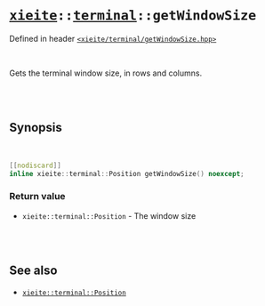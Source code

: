 # [`xieite`](../../README.md)`::`[`terminal`](../../docs/terminal.md)`::getWindowSize`
Defined in header [`<xieite/terminal/getWindowSize.hpp>`](../../include/xieite/terminal/getWindowSize.hpp)

<br/>

Gets the terminal window size, in rows and columns.

<br/><br/>

## Synopsis

<br/>

```cpp
[[nodiscard]]
inline xieite::terminal::Position getWindowSize() noexcept;
```
### Return value
- `xieite::terminal::Position` - The window size

<br/><br/>

## See also
- [`xieite::terminal::Position`](../../docs/terminal/Position.md)
